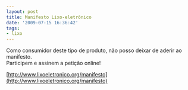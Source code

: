 ```yaml
---
layout: post
title: Manifesto Lixo-eletrônico
date: '2009-07-15 16:36:42'
tags:
- lixo
---
```



Como consumidor deste tipo de produto, não posso deixar de aderir ao manifesto.  
 Participem e assinem a petição online!

[http://www.lixoeletronico.org/manifesto](http://www.lixoeletronico.org/manifesto)


